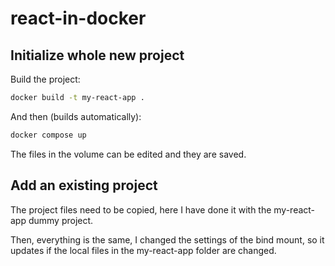 # react-in-docker

## Initialize whole new project

Build the project:

```bash
docker build -t my-react-app .
```

And then (builds automatically):
```bash
docker compose up
```

The files in the volume can be edited and they are saved.

## Add an existing project

The project files need to be copied, here I have done it with the my-react-app dummy project.

Then, everything is the same, I changed the settings of the bind mount, so it updates if the local files in the my-react-app folder are changed.
